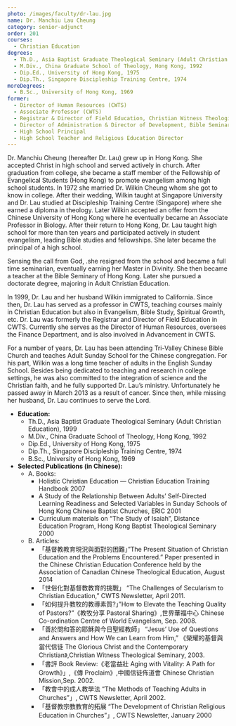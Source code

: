 ```yaml
---
photo: /images/faculty/dr-lau.jpg
name: Dr. Manchiu Lau Cheung
category: senior-adjunct
order: 201
courses:
  - Christian Education
degrees:
  - Th.D., Asia Baptist Graduate Theological Seminary (Adult Christian Education), 1999
  - M.Div., China Graduate School of Theology, Hong Kong, 1992
  - Dip.Ed., University of Hong Kong, 1975
  - Dip.Th., Singapore Discipleship Training Centre, 1974
moreDegrees:
  - B.Sc., University of Hong Kong, 1969
former:
  - Director of Human Resources (CWTS)
  - Associate Professor (CWTS)
  - Registrar & Director of Field Education, Christian Witness Theological Seminary
  - Director of Administration & Director of Development, Bible Seminary of Hong Kong
  - High School Principal
  - High School Teacher and Religious Education Director
---
```


Dr. Manchiu Cheung (hereafter Dr. Lau) grew up in Hong Kong. She accepted Christ in high school and served actively in church. After graduation from college, she became a staff member of the Fellowship of Evangelical Students (Hong Kong) to promote evangelism among high school students. In 1972 she married Dr. Wilkin Cheung whom she got to know in college. After their wedding, Wilkin taught at Singapore University and Dr. Lau studied at Discipleship Training Centre (Singapore) where she earned a diploma in theology. Later Wilkin accepted an offer from the Chinese University of Hong Kong where he eventually became an Associate Professor in Biology. After their return to Hong Kong, Dr. Lau taught high school for more than ten years and participated actively in student evangelism, leading Bible studies and fellowships. She later became the principal of a high school.

Sensing the call from God, .she resigned from the school and became a full time seminarian, eventually earning her Master in Divinity. She then became a teacher at the Bible Seminary of Hong Kong. Later she pursued a doctorate degree, majoring in Adult Christian Education.

In 1999, Dr. Lau and her husband Wilkin immigrated to California. Since then, Dr. Lau has served as a professor in CWTS, teaching courses mainly in Christian Education but also in Evangelism, Bible Study, Spiritual Growth, etc. Dr. Lau was formerly the Registrar and Director of Field Education in CWTS. Currently she serves as the Director of Human Resources, oversees the Finance Department, and is also involved in Advancement in CWTS.

For a number of years, Dr. Lau has been attending Tri-Valley Chinese Bible Church and teaches Adult Sunday School for the Chinese congregation. For his part, Wilkin was a long time teacher of adults in the English Sunday School. Besides being dedicated to teaching and research in college settings, he was also committed to the integration of science and the Christian faith, and he fully supported Dr. Lau’s ministry. Unfortunately he passed away in March 2013 as a result of cancer. Since then, while missing her husband, Dr. Lau continues to serve the Lord.

- **Education:**
  - Th.D., Asia Baptist Graduate Theological Seminary (Adult Christian Education), 1999
  - M.Div., China Graduate School of Theology, Hong Kong, 1992
  - Dip.Ed., University of Hong Kong, 1975
  - Dip.Th., Singapore Discipleship Training Centre, 1974
  - B.Sc., University of Hong Kong, 1969
- **Selected Publications (in Chinese):**
  - A. Books:
    - Holistic Christian Education — Christian Education Training Handbook 2007
    - A Study of the Relationship Between Adults’ Self-Directed Learning Readiness and Selected Variables in Sunday Schools of Hong Kong Chinese Baptist Churches, ERIC 2001
    - Curriculum materials on “The Study of Isaiah”, Distance Education Program, Hong Kong Baptist Theological Seminary 2000
  - B. Articles:
    - 「基督教教育現況與面對的困難」”The Present Situation of Christian Education and the Problems Encountered.” Paper presented in the Chinese Christian Education Conference held by the Association of Canadian Chinese Theological Education, August 2014
    - 「世俗化對基督教教育的挑戰」 “The Challenges of Secularism to Christian Education,” CWTS Newsletter, April 2011.
    - 「如何提升教牧的教導素質?」”How to Elevate the Teaching Quality of Pastors?”《教牧分享 Pastoral Sharing》,世界華福中心 Chinese Co-ordination Centre of World Evangelism, Sep. 2008.
    - 「善於問和答的耶穌與今日聖經教師」 “Jesus’ Use of Questions and Answers and How We can Learn from Him,” 《榮耀的基督與當代信徒 The Glorious Christ and the Contemporary Christian》,Christian Witness Theological Seminary, 2003.
    - 「書評 Book Review:《老當益壯 Aging with Vitality: A Path for Growth》」,《傳 Proclaim》,中國信徒佈道會 Chinese Christian Mission,Sep. 2002.
    - 「教會中的成人教學法 “The Methods of Teaching Adults in Churches”」, CWTS Newsletter, April 2002.
    - 「基督教宗教教育的拓展 “The Development of Christian Religious Education in Churches”」, CWTS Newsletter, January 2000
